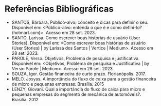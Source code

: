 # Referências Bibliográficas

- SANTOS, Bárbara. Público-alvo: conceito e dicas para definir o seu. Disponível em: <Público-alvo: entenda o que é e como defini-lo? (hotmart.com)>. Acesso em 28 set. 2023.
- SANTO, Larissa. Como escrever boas histórias de usuário (User Stories). Disponível em: <Como escrever boas histórias de usuário (User Stories) | by Larissa dos Santos | Vertice | Medium>. Acesso em 28 set. 2023.
- PAROLE, Verso. Objetivos, Problema de pesquisa e justificativa. Disponível em: <Objetivos, Problema de pesquisa e Justificativa | by Versio Parole | Medium>. Acesso em 28 set. 2023.
- SOUZA, Igor. Gestão financeira de curto prazo. Florianópolis. 2017.
- MELO, Josyas. A importância do fluxo de caixa para a gestão financeira de micro e pequenas empresas. Brasília. 2015
- LENZY, Giovani. Qual a importância do fluxo de caixa para micro e pequenas empresas do segmento de mecânica de automóveis?. Brasília. 2012